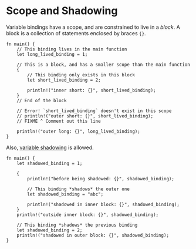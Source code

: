 # Scope and Shadowing

Variable bindings have a scope, and are constrained to live in a *block*. A
block is a collection of statements enclosed by braces `{}`. 
```rust,editable,ignore,mdbook-runnable
fn main() {
    // This binding lives in the main function
    let long_lived_binding = 1;

    // This is a block, and has a smaller scope than the main function
    {
        // This binding only exists in this block
        let short_lived_binding = 2;

        println!("inner short: {}", short_lived_binding);
    }
    // End of the block

    // Error! `short_lived_binding` doesn't exist in this scope
    // println!("outer short: {}", short_lived_binding);
    // FIXME ^ Comment out this line

    println!("outer long: {}", long_lived_binding);
}
```
Also, [variable shadowing][variable-shadow] is allowed.
```rust,editable,ignore,mdbook-runnable
fn main() {
    let shadowed_binding = 1;

    {
        println!("before being shadowed: {}", shadowed_binding);

        // This binding *shadows* the outer one
        let shadowed_binding = "abc";

        println!("shadowed in inner block: {}", shadowed_binding);
    }
    println!("outside inner block: {}", shadowed_binding);

    // This binding *shadows* the previous binding
    let shadowed_binding = 2;
    println!("shadowed in outer block: {}", shadowed_binding);
}
```
[variable-shadow]: https://en.wikipedia.org/wiki/Variable_shadowing

